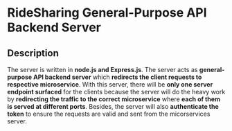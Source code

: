 # RideSharing General-Purpose API Backend Server

## Description

The server is written in **node.js and Express.js**. The server acts as **general-purpose API backend server** which **redirects the client requests to respective microservice**. With this server, there will be **only one server endpoint surfaced** for the clients because the server will do the heavy work by **redirecting the traffic to the correct microservice** where **each of them is served at different ports**. Besides, the server will also **authenticate the token** to ensure the requests are valid and sent from the micorservices server.
